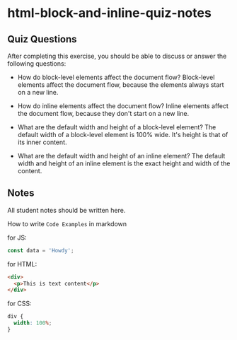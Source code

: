 # html-block-and-inline-quiz-notes

## Quiz Questions

After completing this exercise, you should be able to discuss or answer the following questions:

- How do block-level elements affect the document flow?
  Block-level elements affect the document flow, because the elements always start on a new line.

- How do inline elements affect the document flow?
  Inline elements affect the document flow, because they don't start on a new line.

- What are the default width and height of a block-level element?
  The default width of a block-level element is 100% wide. It's height is that of its inner content.

- What are the default width and height of an inline element?
  The default width and height of an inline element is the exact height and width of the content.

## Notes

All student notes should be written here.

How to write `Code Examples` in markdown

for JS:

```javascript
const data = 'Howdy';
```

for HTML:

```html
<div>
  <p>This is text content</p>
</div>
```

for CSS:

```css
div {
  width: 100%;
}
```
